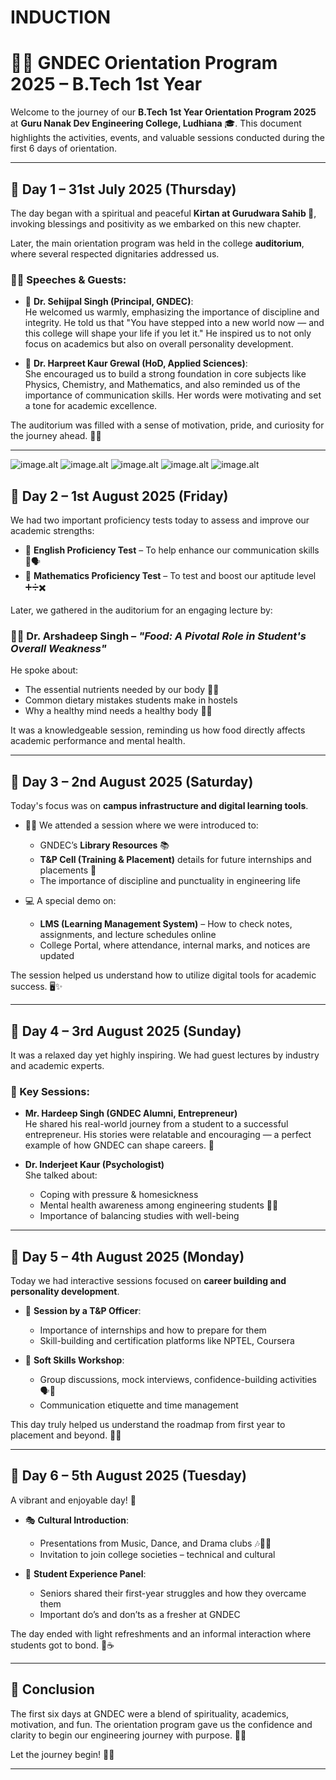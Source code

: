 # INDUCTION
# 👨‍🎓 GNDEC Orientation Program 2025 – B.Tech 1st Year

Welcome to the journey of our **B.Tech 1st Year Orientation Program 2025** at **Guru Nanak Dev Engineering College, Ludhiana** 🎓. This document highlights the activities, events, and valuable sessions conducted during the first 6 days of orientation.

---

## 📅 Day 1 – 31st July 2025 (Thursday)

The day began with a spiritual and peaceful **Kirtan at Gurudwara Sahib 🕌**, invoking blessings and positivity as we embarked on this new chapter.

Later, the main orientation program was held in the college **auditorium**, where several respected dignitaries addressed us.

### 👨‍🏫 Speeches & Guests:
- 🎤 **Dr. Sehijpal Singh (Principal, GNDEC)**:  
  He welcomed us warmly, emphasizing the importance of discipline and integrity. He told us that "You have stepped into a new world now — and this college will shape your life if you let it." He inspired us to not only focus on academics but also on overall personality development.

- 🎤 **Dr. Harpreet Kaur Grewal (HoD, Applied Sciences)**:  
  She encouraged us to build a strong foundation in core subjects like Physics, Chemistry, and Mathematics, and also reminded us of the importance of communication skills. Her words were motivating and set a tone for academic excellence.

The auditorium was filled with a sense of motivation, pride, and curiosity for the journey ahead. 🏫✨

---
![image.alt](https://github.com/vikashkumar7777/INDUCTION/blob/6b79997fe546b8809f07e63426a731c097386501/induction_1.jpg)
![image.alt](https://github.com/vikashkumar7777/INDUCTION/blob/10eee4a7c6c2bbc0efc48c9c9d8ac1231e8c4ef1/induction_2.jpg)
![image.alt](https://github.com/vikashkumar7777/INDUCTION/blob/10eee4a7c6c2bbc0efc48c9c9d8ac1231e8c4ef1/induction_3.jpg)
![image.alt](https://github.com/vikashkumar7777/INDUCTION/blob/10eee4a7c6c2bbc0efc48c9c9d8ac1231e8c4ef1/induction_4.jpg)
![image.alt](https://github.com/vikashkumar7777/INDUCTION/blob/10eee4a7c6c2bbc0efc48c9c9d8ac1231e8c4ef1/induction_5.jpg)
## 📅 Day 2 – 1st August 2025 (Friday)

We had two important proficiency tests today to assess and improve our academic strengths:

- 📝 **English Proficiency Test** – To help enhance our communication skills 📖🗣️
- 🧠 **Mathematics Proficiency Test** – To test and boost our aptitude level ➕➗✖️

Later, we gathered in the auditorium for an engaging lecture by:

### 👨‍⚕️ Dr. Arshadeep Singh – *"Food: A Pivotal Role in Student's Overall Weakness"*

He spoke about:
- The essential nutrients needed by our body 🍎🥦
- Common dietary mistakes students make in hostels
- Why a healthy mind needs a healthy body 💪🧠

It was a knowledgeable session, reminding us how food directly affects academic performance and mental health.

---

## 📅 Day 3 – 2nd August 2025 (Saturday)

Today's focus was on **campus infrastructure and digital learning tools**.

- 🧑‍🏫 We attended a session where we were introduced to:
  - GNDEC’s **Library Resources** 📚
  - **T&P Cell (Training & Placement)** details for future internships and placements 💼
  - The importance of discipline and punctuality in engineering life

- 💻 A special demo on:
  - **LMS (Learning Management System)** – How to check notes, assignments, and lecture schedules online
  - College Portal, where attendance, internal marks, and notices are updated

The session helped us understand how to utilize digital tools for academic success. 🖥️✨

---

## 📅 Day 4 – 3rd August 2025 (Sunday)

It was a relaxed day yet highly inspiring. We had guest lectures by industry and academic experts.

### 🎤 Key Sessions:
- **Mr. Hardeep Singh (GNDEC Alumni, Entrepreneur)**  
  He shared his real-world journey from a student to a successful entrepreneur. His stories were relatable and encouraging — a perfect example of how GNDEC can shape careers. 🚀

- **Dr. Inderjeet Kaur (Psychologist)**  
  She talked about:
  - Coping with pressure & homesickness
  - Mental health awareness among engineering students 🧠💬
  - Importance of balancing studies with well-being

---

## 📅 Day 5 – 4th August 2025 (Monday)

Today we had interactive sessions focused on **career building and personality development**.

- 👔 **Session by a T&P Officer**:
  - Importance of internships and how to prepare for them
  - Skill-building and certification platforms like NPTEL, Coursera

- 🎤 **Soft Skills Workshop**:
  - Group discussions, mock interviews, confidence-building activities 🗣️🤝
  - Communication etiquette and time management

This day truly helped us understand the roadmap from first year to placement and beyond. 💼🎯

---

## 📅 Day 6 – 5th August 2025 (Tuesday)

A vibrant and enjoyable day! 🌈

- 🎭 **Cultural Introduction**:
  - Presentations from Music, Dance, and Drama clubs 🎶🕺🎤
  - Invitation to join college societies – technical and cultural

- 📢 **Student Experience Panel**:
  - Seniors shared their first-year struggles and how they overcame them
  - Important do’s and don’ts as a fresher at GNDEC

The day ended with light refreshments and an informal interaction where students got to bond. 🍪☕

---

## 🙏 Conclusion

The first six days at GNDEC were a blend of spirituality, academics, motivation, and fun. The orientation program gave us the confidence and clarity to begin our engineering journey with purpose. 🚀📘

Let the journey begin! 🔧💡

---
